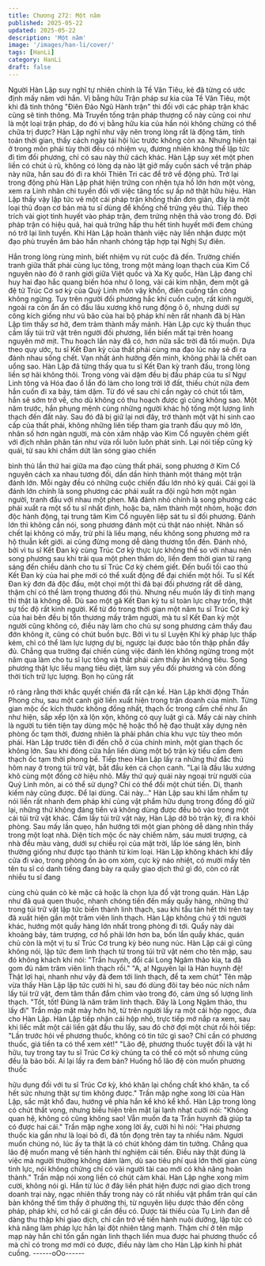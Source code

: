 ```yaml
---
title: Chương 272: Một năm
published: 2025-05-22
updated: 2025-05-22
description: 'Một năm'
image: '/images/han-li/cover/'
tags: [HanLi]
category: HanLi
draft: false
---
```


Người Hàn Lập suy nghĩ tự nhiên chính là Tề Vân Tiêu, kẻ đã
từng có ước định mấy năm với hắn.
Vị bằng hữu Trận pháp sư kia của Tề Vân Tiêu, một khi đã tinh
thông "Điên Đảo Ngũ Hành trận" thì đối với các pháp trận khác
cũng sẽ tinh thông. Mà Truyền tống trận pháp thượng cổ này
cũng coi như là một loại trận pháp, do đó vị bằng hữu kia của hắn
nói không chừng có thể chữa trị được?
Hàn Lập nghĩ như vậy nên trong lòng rất là động tâm, tính toán
thời gian, thấy cách ngày tái hội lúc trước không còn xa. Nhưng
hiện tại ở trong môn phái tùy thời đều có nhiệm vụ, đương nhiên
không thể lập tức đi tìm đối phương, chỉ có sau này thử cách
khác.
Hàn Lập suy xét một phen liền có chút ủ rũ, không có lòng dạ nào
lật giở mấy cuốn sách về trận pháp này nữa, hắn sau đó đi ra
khỏi Thiên Tri các để trở về động phủ.
Trở lại trong động phủ Hàn Lập phát hiện trứng con nhện tựa hồ
lớn hơn một vòng, xem ra Linh nhãn chi tuyền đối với việc tăng
tốc sự ấp nở thật hữu hiệu.
Hàn Lập thấy vậy lập tức vẽ một cái pháp trận khống thần đơn
giản, đây là một loại thủ đoạn cơ bản mà tu sĩ dùng để khống chế
trứng yêu thú. Tiếp theo trích vài giọt tinh huyết vào pháp trận,
đem trứng nhện thả vào trong đó. Đợi pháp trận có hiệu quả, hai
quả trứng hấp thu hết tinh huyết mới đem chúng nó trở lại linh
tuyền.
Khi Hàn Lập hoàn thành việc này liền nhận được một đạo phù
truyền âm bảo hắn nhanh chóng tập hợp tại Nghị Sự điên.

Hắn trong lòng rùng mình, biết nhiệm vụ rút cuộc đã đến.
Trường chiến tranh giữa thất phái cùng lục tông, trong một mảng
loạn thạch của Kim Cổ nguyên nào đó ở ranh giới giữa Việt quốc
và Xa Kỵ quốc, Hàn Lập đang chỉ huy hai đạo hắc quang biến hóa
như ô long, vài cái kim nhận, đem một gã đệ tử Trúc Cơ sơ kỳ
của Quỷ Linh môn vây khốn, điên cuồng tấn công không ngừng.
Tuy trên người đối phương hắc khí cuồn cuộn, rất kinh người,
ngoài ra còn ẩn ẩn có đầu lâu xương khô rung động ô ô, nhưng
dưới sự công kích giống như vũ bão của hai bộ pháp khí nên rất
nhanh đã bị Hàn Lập tìm thấy sơ hở, đem trảm thành mấy mảnh.
Hàn Lập cực kỳ thuần thục cầm lấy túi trữ vật trên người đối
phương, liền biến mất tại trên hoang nguyên mờ mịt.
Thu hoạch lần này đã có, hơn nữa sắc trời đã tối muộn. Dựa theo
quy ước, tu sĩ Kết Đan kỳ của thất phái cùng ma đạo lúc này sẽ đi
ra đánh nhau sống chết.
Vạn nhất ảnh hưởng đến mình, không phải là chết oan uổng sao.
Hàn Lập đã từng thấy qua tu sĩ Kết Đan kỳ tranh đấu, trong lòng
liền sợ hãi không thôi.
Trong vòng vài dặm đều bị đấu pháp của tu sĩ Ngự Linh tông và
Hóa đao ổ lần đó làm cho long trời lỡ đất, thiếu chút nữa đem hắn
cuốn đi xa bảy, tám dặm.
Từ đó về sau chỉ cần ngày có chút tối tăm, hắn sẽ sớm trở về,
cho dù không có thu hoạch được gì cũng không sao.
Một năm trước, hắn phụng mệnh cùng những người khác hộ tống
một lượng linh thạch đến đất này. Sau đó đã bị giữ lại nơi đây, trở
thành một vật hi sinh cao cấp của thất phái, không những liên tiếp
tham gia tranh đấu quy mô lớn, nhân số hơn ngàn người, mà còn
xâm nhập vào Kim Cổ nguyên chém giết với địch nhân phân tán
như vừa rồi luôn luôn phát sinh.
Lại nói tiếp cũng kỳ quái, từ sau khi chấm dứt làn sóng giao chiến

bình thủ lần thứ hai giữa ma đạo cùng thất phái, song phương ở
Kim Cổ nguyên cách xa nhau tương đối, dần dần hình thành một
tháng một trận đánh lớn. Mỗi ngày đều có những cuộc chiến đấu
lớn nhỏ kỳ quái.
Cái gọi là đánh lớn chính là song phương các phái xuất ra đội ngũ
hơn một ngàn người, tranh đấu với nhau một phen. Mà đánh nhỏ
chính là song phương các phái xuất ra một số tu sĩ nhất định,
hoặc ba, năm thành một nhóm, hoặc đơn độc hành động, tại
trung tâm Kim Cổ nguyên liệp sát tu sĩ đối phương.
Đánh lớn thì không cần nói, song phương đánh một cú thật náo
nhiệt. Nhân số chết lại không có mấy, trừ phi là liều mạng, nếu
không song phương mở ra hộ thuẫn kết giới. ai cũng đừng mong
dễ dàng thương tổn đến.
Đánh nhỏ, bởi vì tu sĩ Kết Đan kỳ cùng Trúc Cơ kỳ thực lực không
thể so với nhau nên song phương sau khi trải qua một phen thăm
dò, liền đem thời gian từ rạng sáng đến chiều dành cho tu sĩ Trúc
Cơ kỳ chém giết. Đến buổi tối cao thủ Kết Đan kỳ của hai phe mới
có thể xuất động để đại chiến một hồi.
Tu sĩ Kết Đan kỳ đơn đả độc đấu, một chọi một thì đả bại đối
phương rất dễ dàng, thậm chí có thể làm trọng thương đối thủ.
Nhưng nếu muốn lấy đi tính mạng thì thật là không dễ. Dù sao
một gã Kết Đan kỳ tu sĩ toàn lực chạy trốn, thật sự tốc độ rất kinh
người.
Kể từ đó trong thời gian một năm tu sĩ Trúc Cơ kỳ của hai bên
đều bị tổn thương mấy trăm người, mà tu sĩ Kết Đan kỳ một
người cũng không có, điều này làm cho chủ sự song phương cảm
thấy đau đớn không ít, cũng có chút buồn bực.
Bởi vì tu sĩ Luyện Khí kỳ pháp lực thấp kém, chỉ có thể làm lực
lượng dự bị, ngược lại được bảo tồn thập phần đầy đủ.
Chẳng qua trường đại chiến cùng việc đánh lén không ngừng
trong một năm qua làm cho tu sĩ lục tông và thất phái cảm thấy ăn
không tiêu. Song phương thật lực liều mạng tiêu diệt, làm suy yếu
đối phương và còn đồng thời tích trữ lực lượng. Bọn họ cũng rất

rõ ràng rằng thời khắc quyết chiến đã rất cận kề.
Hàn Lập khởi động Thần Phong chu, sau một canh giờ liền xuất
hiện trong trận doanh của mình.
Từng gian mộc ốc kích thước không đồng nhất, thạch ốc trong
cấm chế như ẩn như hiện, sắp xếp lộn xà lộn xộn, không có quy
luật gì cả. Mấy cái này chính là người tu tiên tiện tay dùng mộc hệ
hoặc thổ hệ đạo thuật xây dựng nên phòng ốc tạm thời, đương
nhiên là phải phân chia khu vực tùy theo môn phái.
Hàn Lập trước tiên đi đến chỗ ở của chính mình, một gian thạch
ốc không lớn.
Sau khi đóng cửa hắn liền dùng một bộ trận kỳ tiểu cấm đem
thạch ốc tạm thời phong bế.
Tiếp theo Hàn Lập lấy ra những thứ đắc thủ hôm nay ở trong túi
trữ vật, bắt đầu kén cá chọn canh.
"Lại là đầu lâu xương khô cùng một đống cờ hiệu nhỏ. Mấy thứ
quỷ quái này ngoại trừ người của Quỷ Linh môn, ai có thể sử
dụng? Chỉ có thể đổi một chút tiền. Di, thanh kiếm này cũng được.
Để lại dùng. Cái này…" Hàn Lập sau khi lẩm nhẩm tự nói liền rất
nhanh đem pháp khí cùng vật phẩm hữu dụng trong đống đồ giữ
lại, những thứ không đáng tiền và không dùng được đều bỏ vào
trong một cái túi trữ vật khác.
Cầm lấy túi trữ vật này, Hàn Lập dỡ bỏ trận kỳ, đi ra khỏi phòng.
Sau mấy lần quẹo, hắn hướng tới một gian phòng dễ dàng nhìn
thấy trong một loạt nhà.
Diện tích mộc ốc này chiếm năm, sáu mươi trượng, cả nhà đều
màu vàng, dưới sự chiếu rọi của mặt trời, lấp lóe sáng lên, bình
thường giống như được tạo thành từ kim loại.
Hàn Lập không khách khí đẩy cửa đi vào, trong phòng ồn ào om
xòm, cực kỳ náo nhiệt, có mười mấy tên tên tu sĩ có danh tiếng
đang bày ra quầy giao dịch thứ gì đó, còn có rất nhiều tu sĩ đang

cùng chủ quán cò kè mặc cả hoặc là chọn lựa đồ vật trong quán.
Hàn Lập như đã quá quen thuộc, nhanh chóng tiến đến mấy quầy
hàng, những thứ trong túi trữ vật lập tức biến thành linh thạch,
sau khi tẩu tán hết thì trên tay đã xuất hiện gần một trăm viên linh
thạch.
Hàn Lập không chú ý tới người khác, hướng một quầy hàng lớn
nhất trong phòng đi tới.
Quầy này dài khoảng bảy, tám trượng, cơ hồ phải lớn hơn ba,
bốn lần quầy khác, quán chủ còn là một vị tu sĩ Trúc Cơ trung kỳ
béo nung núc.
Hàn Lập cái gì cũng không nói, lập tức đem linh thạch từ trong túi
trữ vật ném cho tên mập, sau đó không khách khí nói:
"Trần huynh, đổi cái Long Ngâm thảo kia, ta đã gom đủ năm trăm
viên linh thạch rồi."
"A, a! Nguyên lại là Hàn huynh đệ! Thật lợi hại, nhanh như vậy đã
đem tới linh thạch, để ta xem chút" Tên mập vừa thấy Hàn Lập
lập tức cười hì hì, sau đó dùng đôi tay béo núc ních nắm lấy túi
trữ vật, đem tâm thần đắm chìm vào trong đó, cảm ứng số lượng
linh thạch.
"Tốt, tốt! Đúng là năm trăm linh thạch. Đây là Long Ngâm thảo,
thu lấy đi" Trần mập mặt mày hớn hở, từ trên người lấy ra một cái
hộp ngọc, đưa cho Hàn Lập.
Hàn Lập tiếp nhận cái hộp nhỏ, trực tiếp mở nắp ra xem, sau khi
liếc mắt một cái liền gật đầu thu lấy, sau đó chờ đợi một chút rồi
hỏi tiếp:
"Lần trước hỏi về phương thuốc, không có tin tức gì sao? Chỉ cần
có phương thuốc, giá tiền ta có thể xem xét!"
"Lão đệ, phương thuốc tuyệt đối là vật hi hữu, tuy trong tay tu sĩ
Trúc Cơ kỳ chúng ta có thể có một số nhưng cũng đều là bảo bối.
Ai lại lấy ra đem bán? Huống hồ lão đệ còn muốn phương thuốc

hữu dụng đối với tu sĩ Trúc Cơ kỳ, khó khăn lại chồng chất khó
khăn, ta cố hết sức nhưng thật sự tìm không được." Trần mập
nghe xong lời của Hàn Lập, sắc mặt khổ đau, hướng về phía hắn
kể khó kể khổ.
Hàn Lập trong lòng có chút thất vọng, nhưng biểu hiện trên mặt
lại lạnh nhạt cười nói:
"Không quan hệ, không có cũng không sao! Vẫn muốn đa tạ Trần
huynh đã giúp ta có được hai cái."
Trần mập nghe xong lời ấy, cười hì hì nói:
"Hai phương thuốc kia gần như là loại bỏ đi, đã tồn đọng trên tay
ta nhiều năm. Ngươi muốn chúng nó, lúc ấy ta thật là có chút
không dám tin tưởng. Chẳng qua lão đệ muốn mang về tiến hành
thí nghiệm cải tiến. Điều này thật đúng là việc mà người thường
không dám làm, dù sao tiêu phí quá lớn thời gian cùng tinh lực,
nói không chừng chỉ có vài người tài cao mới có khả năng hoàn
thành."
Trần mập nói xong liền có chút cảm khái.
Hàn Lập nghe xong mỉm cười, không nói gì.
Hắn từ lúc ở đây liền phát hiện được nơi giao dịch trong doanh
trại này, ngạc nhiên thấy trong này có rất nhiều vật phẩm trân quí
căn bản không thể tìm thấy ở phường thị, từ nguyên liệu dược
thảo đến công pháp, pháp khi, cơ hồ cái gì cần đều có.
Dược tài thiếu của Tụ Linh đan dễ dàng thu thập khi giao dịch, chỉ
cần trở về tiến hành nuôi dưỡng, lập tức có khả năng làm pháp
lực hắn lại đột nhiên tăng mạnh.
Thậm chí ở tên mập mạp này hắn chỉ tốn gần ngàn linh thạch liền
mua được hai phương thuốc cổ mà chỉ có trong mơ mới có được,
điều này làm cho Hàn Lập kinh hỉ phát cuồng.
------oOo------
